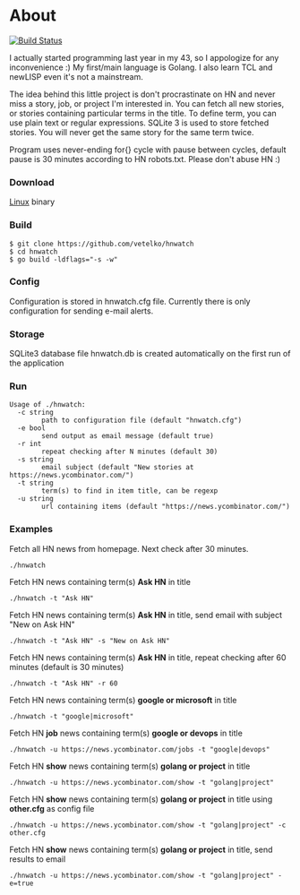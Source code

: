 # About

[![Build Status](https://travis-ci.org/vetelko/hnwatch.svg?branch=master)](https://travis-ci.org/vetelko/hnwatch)

I actually started programming last year in my 43, so I appologize for any
inconvenience :) My first/main language is Golang. I also learn TCL and newLISP
even it's not a mainstream.

The idea behind this little project is don't procrastinate on HN and never
miss a story, job, or project I'm interested in.
You can fetch all new stories, or stories containing particular terms
in the title. To define term, you can use plain text or regular expressions.
SQLite 3 is used to store fetched stories.
You will never get the same story for the same term twice.

Program uses never-ending for{} cycle with pause between cycles,
default pause is 30 minutes according to HN robots.txt. Please don't abuse HN :)

### Download
[Linux](https://github.com/vetelko/hnwatch/releases/download/0.1/hnwatch.tar.gz) binary

### Build
```
$ git clone https://github.com/vetelko/hnwatch
$ cd hnwatch
$ go build -ldflags="-s -w"
```

### Config
Configuration is stored in hnwatch.cfg file. Currently there is only configuration
for sending e-mail alerts.

### Storage
SQLite3 database file hnwatch.db is created automatically on the first run of
the application

### Run
```
Usage of ./hnwatch:
  -c string
        path to configuration file (default "hnwatch.cfg")
  -e bool
        send output as email message (default true)
  -r int
        repeat checking after N minutes (default 30)
  -s string
        email subject (default "New stories at https://news.ycombinator.com/")
  -t string
        term(s) to find in item title, can be regexp
  -u string
        url containing items (default "https://news.ycombinator.com/")
```

### Examples
Fetch all HN news from homepage. Next check after 30 minutes.
```
./hnwatch
```

Fetch HN news containing term(s) **Ask HN** in title
```
./hnwatch -t "Ask HN"
```

Fetch HN news containing term(s) **Ask HN** in title, send email with subject "New on Ask HN"
```
./hnwatch -t "Ask HN" -s "New on Ask HN"
```

Fetch HN news containing term(s) **Ask HN** in title, repeat checking after 60 minutes (default is 30 minutes)
```
./hnwatch -t "Ask HN" -r 60
```

Fetch HN news containing term(s) **google or microsoft** in title
```
./hnwatch -t "google|microsoft"
```

Fetch HN **job** news containing term(s) **google or devops** in title
```
./hnwatch -u https://news.ycombinator.com/jobs -t "google|devops"
```

Fetch HN **show** news containing term(s) **golang or project** in title
```
./hnwatch -u https://news.ycombinator.com/show -t "golang|project"
```

Fetch HN **show** news containing term(s) **golang or project** in title using **other.cfg** as config file
```
./hnwatch -u https://news.ycombinator.com/show -t "golang|project" -c other.cfg
```

Fetch HN **show** news containing term(s) **golang or project** in title, send results to email
```
./hnwatch -u https://news.ycombinator.com/show -t "golang|project" -e=true
```

